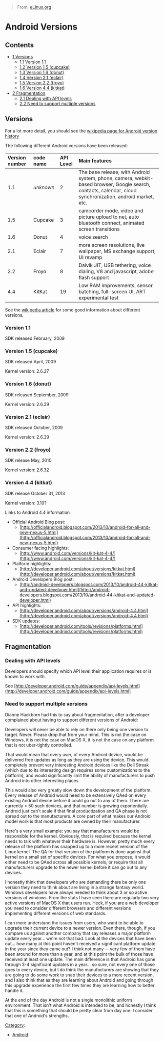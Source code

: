 > From: [eLinux.org](http://eLinux.org/Android_Versions "http://eLinux.org/Android_Versions")


# Android Versions



## Contents

-   [1 Versions](#versions)
    -   [1.1 Version 1.1](#version-1-1)
    -   [1.2 Version 1.5 (cupcake)](#version-1-5-cupcake)
    -   [1.3 Version 1.6 (donut)](#version-1-6-donut)
    -   [1.4 Version 2.1 (eclair)](#version-2-1-eclair)
    -   [1.5 Version 2.2 (froyo)](#version-2-2-froyo)
    -   [1.6 Version 4.4 (kitkat)](#version-4-4-kitkat)
-   [2 Fragmentation](#fragmentation)
    -   [2.1 Dealing with API levels](#dealing-with-api-levels)
    -   [2.2 Need to support multiple
        versions](#need-to-support-multiple-versions)

## Versions

For a lot more detail, you should see the [wikipedia page for Android
version history](http://en.wikipedia.org/wiki/Android_version_history)

The following different Android versions have been released:

<table>
<thead>
<tr class="header">
<th align="left">Version number</th>
<th align="left">code name</th>
<th align="left">API Level</th>
<th align="left">Main features</th>
</tr>
</thead>
<tbody>
<tr class="odd">
<td align="left">1.1</td>
<td align="left"><em>unknown</em></td>
<td align="left">2</td>
<td align="left">The base release, with Android system, phone, camera, webkit-based browser, Google search, contacts, calendar, cloud synchronization, android market, etc.</td>
</tr>
<tr class="even">
<td align="left">1.5</td>
<td align="left">Cupcake</td>
<td align="left">3</td>
<td align="left">camcorder mode, video and picture upload to net, auto bluetooth connect, animated screen transitions</td>
</tr>
<tr class="odd">
<td align="left">1.6</td>
<td align="left">Donut</td>
<td align="left">4</td>
<td align="left">voice search</td>
</tr>
<tr class="even">
<td align="left">2.1</td>
<td align="left">Eclair</td>
<td align="left">7</td>
<td align="left">more screen resolutions, live wallpaper, MS exchange support, UI revamp</td>
</tr>
<tr class="odd">
<td align="left">2.2</td>
<td align="left">Froyo</td>
<td align="left">8</td>
<td align="left">Dalvik JIT, USB tethering, voice dialing, V8 and javascript, adobe flash support</td>
</tr>
<tr class="even">
<td align="left">4.4</td>
<td align="left">KitKat</td>
<td align="left">19</td>
<td align="left">Low RAM improvements, sensor batching, full-screen UI, ART experimental test</td>
</tr>
</tbody>
</table>

See the [wikipedia
article](http://en.wikipedia.org/wiki/Android_(operating_system)#Update_history)
for some good information about different versions.

### Version 1.1

SDK released February, 2009

### Version 1.5 (cupcake)

SDK released April, 2009

Kernel version: 2.6.27

### Version 1.6 (donut)

SDK released September, 2009

Kernel version: 2.6.29

### Version 2.1 (eclair)

SDK released October, 2009

Kernel version: 2.6.29

### Version 2.2 (froyo)

SDK release May, 2010

Kernel version: 2.6.32

### Version 4.4 (kitkat)

SDK release October 31, 2013

Kernel version: 3.10?

Links to Android 4.4 information

-   Official Android Blog post:
    -   [http://officialandroid.blogspot.com/2013/10/android-for-all-and-new-nexus-5.html](http://officialandroid.blogspot.com/2013/10/android-for-all-and-new-nexus-5.html)
-   Consumer facing highlights:
    -   [http://www.android.com/versions/kit-kat-4-4/](http://www.android.com/versions/kit-kat-4-4/)
-   Platform highlights:
    -   [http://developer.android.com/about/versions/kitkat.html](http://developer.android.com/about/versions/kitkat.html)
-   Android Developers Blog post:
    -   [http://android-developers.blogspot.com/2013/10/android-44-kitkat-and-updated-developer.html](http://android-developers.blogspot.com/2013/10/android-44-kitkat-and-updated-developer.html)
-   API highlights:
    -   [http://developer.android.com/about/versions/android-4.4.html](http://developer.android.com/about/versions/android-4.4.html)
-   SDK updates:
    -   [http://developer.android.com/tools/revisions/platforms.html](http://developer.android.com/tools/revisions/platforms.html)

## Fragmentation

### Dealing with API levels

Developers should specify which API level their application requires or
is known to work with.

See
[http://developer.android.com/guide/appendix/api-levels.html](http://developer.android.com/guide/appendix/api-levels.html)

### Need to support multiple versions

Dianne Hackborn had this to say about fragmentation, after a developer
complained about having to support different versions of Android:

Developers will never be able to rely on there only being one version to
target. Never. Please drop that from your mind. This is not the case on
Windows, it is not the case on MacOS X, it is not the case on any
platform that is not uber-tightly controlled.

That would mean that every user, of every Android device, would be
delivered free updates as long as they are using the device. This would
completely prevent very interesting Android devices like the Dell Streak
(which due to its interesting design requires some customizations to the
platform), and would significantly limit the ability of manufacturers to
push Android into other interesting places.

This would also very greatly slow down the development of the platform.
Every release of Android would need to be extensively QAed on every
existing Android device before it could go out to any of them. There are
currently \> 50 such devices, and that number is growing exponentially.
Android just can't scale if that final productization and QA phase is
not spread out to the manufacturers. A core part of what makes our
Android model work is that most products are owned by their
manufacturer.

Here's a very small example: you say that manufacturers would be
responsible for the kernel. Obviously, that is required because the
kernel needs to talk with whatever their hardware is. However, pretty
much every release of the platform has snapped up to a more recent
version of the Linux kernel. The QA for that version of the platform is
done against that kernel on a small set of specific devices. For what
you propose, it would either need to be QAed across all possible
kernels, or require that all manufacturers upgrade to the newer kernel
before it can go out to any devices.

I honestly think that developers who are demanding there be only one
version they need to think about are living in a strange fantasy world.
Windows developers have always needed to think about 3 or so active
versions of windows. From the stats I have seen there are regularly two
very active versions of MacOS X that users run. Heck, if you are a web
developer you need to consider different browsers and different versions
implementing different versions of web standards.

I can more understand the issues from users, who want to be able to
upgrade their current device to a newer version. Even there, though, if
you compare us against another company that say releases a major
platform update every year... we're not that bad. Look at the devices
that have been out... how many at this point haven't received a
significant platform update in the year since they came out? I think not
many -- very few of them have been around for more than a year, and at
this point the bulk of those have received at least one update. The main
difference is that Android has gone through 3-4 significant updates in a
year... so sure, not every one of those goes to every device, but I do
think the manufacturers are showing that they are going to do some work
to snap their devices to a more recent version, and I also think that as
they are learning about Android and going through this upgrade
experience the first few times they are learning how to better handle
it.

At the end of the day Android is not a single monolithic uniform
environment. That isn't what Android is intended to be, and honestly I
think that this is something that should be pretty clear from day one. I
consider that one of Android's strengths.


[Category](http://eLinux.org/Special:Categories "Special:Categories"):

-   [Android](http://eLinux.org/Category:Android "Category:Android")


